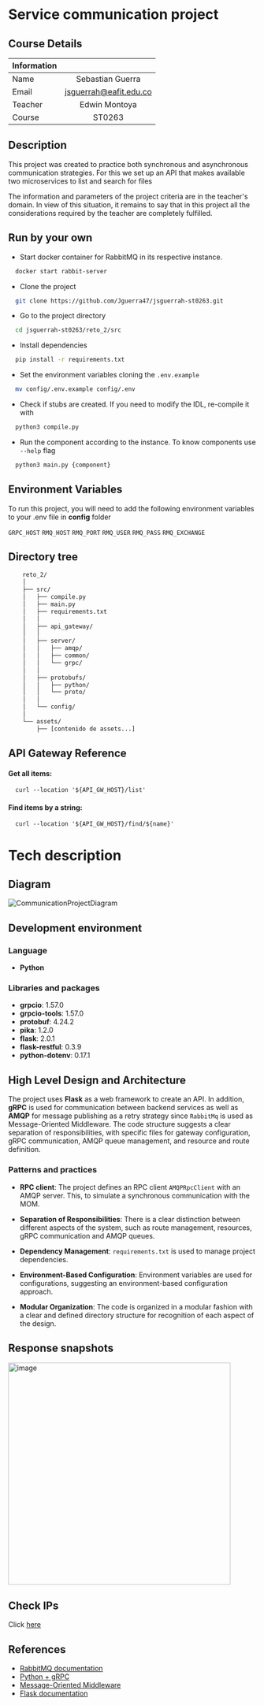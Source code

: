 # Service communication project


## Course Details


| Information  |                   |
|--------------|      :-----:      |
| Name    | Sebastian Guerra       |
| Email   | jsguerrah@eafit.edu.co |
| Teacher | Edwin Montoya          |
| Course  | ST0263                 |

## Description

This project was created to practice both synchronous and asynchronous communication strategies. For this we set up an API that makes available two microservices to list and search for files

The information and parameters of the project criteria are in the teacher's domain. In view of this situation, it remains to say that in this project all the considerations required by the teacher are completely fulfilled.
## Run by your own

- Start docker container for RabbitMQ in its respective instance.

```bash
  docker start rabbit-server
```

- Clone the project

```bash
  git clone https://github.com/Jguerra47/jsguerrah-st0263.git
```

- Go to the project directory

```bash
  cd jsguerrah-st0263/reto_2/src
```

- Install dependencies

```bash
  pip install -r requirements.txt
```

- Set the environment variables cloning the `.env.example`

```bash
  mv config/.env.example config/.env
```

- Check if stubs are created. If you need to modify the IDL, re-compile it with

```bash
  python3 compile.py
```

- Run the component according to the instance. To know components use `--help` flag

```bash
  python3 main.py {component}
```

## Environment Variables

To run this project, you will need to add the following environment variables to your .env file in **config** folder

`GRPC_HOST`
`RMQ_HOST`
`RMQ_PORT`
`RMQ_USER`
`RMQ_PASS`
`RMQ_EXCHANGE`

## Directory tree
```bash
    reto_2/
    │
    ├── src/
    │   ├── compile.py
    │   ├── main.py
    │   ├── requirements.txt
    │   │
    │   ├── api_gateway/
    │   │
    │   ├── server/
    │   │   ├── amqp/
    │   │   ├── common/
    │   │   └── grpc/
    │   │
    │   ├── protobufs/
    │   │   ├── python/
    │   │   └── proto/
    │   │
    │   └── config/
    │
    └── assets/
        ├── [contenido de assets...]
```
## API Gateway Reference

#### Get all items:

```http
  curl --location '${API_GW_HOST}/list'
```

#### Find items by a string:

```http
  curl --location '${API_GW_HOST}/find/${name}'
```

# Tech description

## Diagram

![CommunicationProjectDiagram](https://github.com/Jguerra47/jsguerrah-st0263/assets/68879896/ad116a72-dc5b-47d7-a1f0-95ee725c235d)

## Development environment

### Language
- **Python**

### Libraries and packages
- **grpcio**: 1.57.0
- **grpcio-tools**: 1.57.0
- **protobuf**: 4.24.2
- **pika**: 1.2.0
- **flask**: 2.0.1
- **flask-restful**: 0.3.9
- **python-dotenv**: 0.17.1

## High Level Design and Architecture

The project uses **Flask** as a web framework to create an API. In addition, **gRPC** is used for communication between backend services as well as **AMQP** for message publishing as a retry strategy since `RabbitMq` is used as Message-Oriented Middleware. The code structure suggests a clear separation of responsibilities, with specific files for gateway configuration, gRPC communication, AMQP queue management, and resource and route definition.

### Patterns and practices

- **RPC client**: The project defines an RPC client `AMQPRpcClient` with an AMQP server. This, to simulate a synchronous communication with the MOM.

- **Separation of Responsibilities**: There is a clear distinction between different aspects of the system, such as route management, resources, gRPC communication and AMQP queues.

- **Dependency Management**: `requirements.txt` is used to manage project dependencies.

- **Environment-Based Configuration**: Environment variables are used for configurations, suggesting an environment-based configuration approach.

- **Modular Organization**: The code is organized in a modular fashion with a clear and defined directory structure for recognition of each aspect of the design.
## Response snapshots

<img width="451" alt="image" src="https://github.com/Jguerra47/jsguerrah-st0263/assets/68879896/bc3bcd09-d8b9-4232-9b9b-f315ec30ff96">

## Check IPs
Click [here](https://github.com/Jguerra47/jsguerrah-st0263/tree/main/reto_2/src/config)

## References

- [RabbitMQ documentation](https://www.rabbitmq.com/getstarted.html)
- [Python + gRPC](https://www.youtube.com/watch?v=E0CaocyNYKg)
- [Message-Oriented Middleware](https://www.geeksforgeeks.org/what-is-message-oriented-middleware-mom/)
- [Flask documentation](https://flask.palletsprojects.com/en/2.3.x/)

